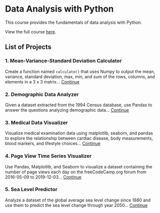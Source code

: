 # Data Analysis with Python
This course provides the fundamentals of data analysis with Python. 

View the full course [here](https://www.freecodecamp.org/learn/relational-database/).

## List of Projects
### 1. Mean-Variance-Standard Deviation Calculator
Create a function named `calculate()` that uses Numpy to output the mean, variance, standard deviation, max, min, and sum of the rows, columns, and elements in a 3 x 3 matrix...  [Continue](./1.%20Mean-Variance-Standard%20Deviation%20Calculator/)

### 2. Demographic Data Analyzer
Given a dataset extracted from the 1994 Census database, use Pandas to answer the questions analyzing demographic data... [Continue](./2.%20Demographic%20Data%20Analyzer/)

### 3. Medical Data Visualizer
Visualize medical examination data using matplotlib, seaborn, and pandas to explore the relationship between cardiac disease, body measurements, blood markers, and lifestyle choices... [Continue](./3.%20Medical%20Data%20Visualizer/)

### 4. Page View Time Series Visualizer
Use Pandas, Matplotlib, and Seaborn to visualize a dataset containing the number of page views each day on the freeCodeCamp.org forum from 2016-05-09 to 2019-12-03... [Continue](./4.%20Page%20View%20Time%20Series%20Visualizer/)

### 5. Sea Level Predictor
 Analyze a dataset of the global average sea level change since 1880 and use them to predict the sea level change through year 2050... [Continue](./5.%20Sea%20Level%20Predictor/)